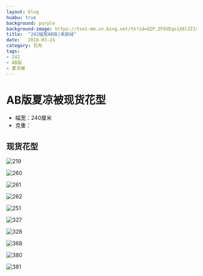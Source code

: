 ```yaml
---
layout: blog
huabu: true
background: purple
background-image: https://tse1-mm.cn.bing.net/th?id=OIP.ZF8VEqs1X6lZII49wNYV0AHaHa&w=300&h=300&p=0&o=5&pid=1.7
title:  "242幅宽AB版|亲肤绒"
date:   2018-03-24
category: 花布
tags:
- 242
- AB版
- 夏凉被
---
```


# AB版夏凉被现货花型
- 幅宽：240厘米
- 克重：
## 现货花型
![219](http://ww2.sinaimg.cn/large/0060lm7Tly1fprdahutl6j31ao0hsdhg.jpg)

![260](http://ww3.sinaimg.cn/large/0060lm7Tly1fprdaxpty1j31ea0ny0u5.jpg)

![261](http://ww2.sinaimg.cn/large/0060lm7Tly1fprdbe0zygj31ge0mydi6.jpg)

![262](http://ww2.sinaimg.cn/large/0060lm7Tly1fprdbr0zu4j31cc0ow0u9.jpg)

![251](http://ww2.sinaimg.cn/large/0060lm7Tly1fprdc81sjmj31f00hs10z.jpg)

![327](http://ww2.sinaimg.cn/large/0060lm7Tly1fprdclb31qj31kw0ebn42.jpg)

![328](http://ww1.sinaimg.cn/large/0060lm7Tly1fprdcyjtmxj31kw0ebdm1.jpg)

![368](http://ww4.sinaimg.cn/large/0060lm7Tly1fprddd8u3yj31kw0em46j.jpg)

![380](http://ww2.sinaimg.cn/large/0060lm7Tly1fprddsrw3aj31kw0emjzt.jpg)

![381](http://ww4.sinaimg.cn/large/0060lm7Tly1fprded6prdj31kw0emanv.jpg)

